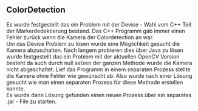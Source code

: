 ## ColorDetection

Es wurde festgestellt das ein Problem mit der Device - Wahl vom C++ Teil der Markerdedektierung bestand. Das C++ Programm gab immer einen Fehler zurück wenn die Kamera der Colordetection an war.   
Um das Device Problem zu lösen wurde eine Möglichkeit gesucht die Kamera abzuschalten. Nach langem probieren dies über Java zu lösen wurde festgestellt das ein Problem mit der aktuellen OpenCV Version besteht da auch durch null setzen der ganzen Methode wurde die Kamera nicht abgeschaltet.
Lief das Programm in einem separaten Prozess stellte die Kamera ohne Fehler wie gewünscht ab. Also wurde nach einer Lösung gesucht wie man einen separaten Prozess für diese Methode erstellen konnte.   
Es wurde dann Lösung gefunden einen neuen Prozess über ein separates .jar - File zu starten. 